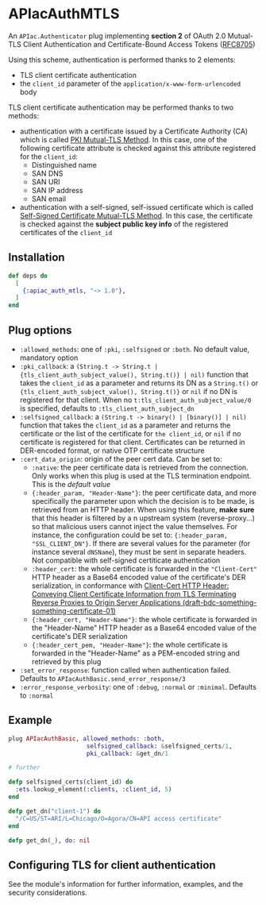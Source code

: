 # APIacAuthMTLS

An `APIac.Authenticator` plug implementing **section 2** of
OAuth 2.0 Mutual-TLS Client Authentication and Certificate-Bound Access Tokens
([RFC8705](https://tools.ietf.org/html/rfc8705))

Using this scheme, authentication is performed thanks to 2 elements:
- TLS client certificate authentication
- the `client_id` parameter of the `application/x-www-form-urlencoded` body

TLS client certificate authentication may be performed thanks to two methods:
- authentication with a certificate issued by a Certificate Authority (CA) which is called
[PKI Mutual-TLS Method](https://tools.ietf.org/html/rfc8705#section-2.1).
In this case, one of the following certificate attribute is checked against
this attribute registered for the `client_id`:
  - Distinguished name
  - SAN DNS
  - SAN URI
  - SAN IP address
  - SAN email
- authentication with a self-signed, self-issued certificate which is called
[Self-Signed Certificate Mutual-TLS Method](https://tools.ietf.org/html/rfc8705#section-2.2).
In this case, the certificate is checked against the **subject public key info**
of the registered certificates of the `client_id`

## Installation

```elixir
def deps do
  [
    {:apiac_auth_mtls, "~> 1.0"},
  ]
end
```

## Plug options

- `:allowed_methods`: one of `:pki`, `:selfsigned` or `:both`. No default value,
mandatory option
- `:pki_callback`: a
`(String.t -> String.t | {tls_client_auth_subject_value(), String.t()} | nil)`
function that takes the `client_id` as a parameter and returns its DN as a `String.t()` or
`{tls_client_auth_subject_value(), String.t()}` or `nil` if no DN is registered for
that client. When no `t:tls_client_auth_subject_value/0` is specified, defaults to
`:tls_client_auth_subject_dn`
- `:selfsigned_callback`: a `(String.t -> binary() | [binary()] | nil)`
function that takes the `client_id` as a parameter and returns the certificate
or the list of the certificate for `the client_id`, or `nil` if no certificate
is registered for that client. Certificates can be returned in DER-encoded format, or
native OTP certificate structure
- `:cert_data_origin`: origin of the peer cert data. Can be set to:
  - `:native`: the peer certificate data is retrieved from the connection. Only works when
  this plug is used at the TLS termination endpoint. This is the *default value*
  - `{:header_param, "Header-Name"}`: the peer certificate data, and more specifically the
  parameter upon which the decision is to be made, is retrieved from an HTTP header. When
  using this feature, **make sure** that this header is filtered by a n upstream system
  (reverse-proxy...) so that malicious users cannot inject the value themselves. For instance,
  the configuration could be set to: `{:header_param, "SSL_CLIENT_DN"}`. If there are several
  values for the parameter (for instance several `dNSName`), they must be sent in
  separate headers. Not compatible with self-signed certiticate authentication
  - `:header_cert`: the whole certificate is forwarded in the `"Client-Cert"` HTTP header
  as a Base64 encoded value of the certificate's DER serialization, in conformance with
  [Client-Cert HTTP Header: Conveying Client Certificate Information from TLS Terminating Reverse Proxies to Origin Server Applications (draft-bdc-something-something-certificate-01)](https://tools.ietf.org/html/draft-bdc-something-something-certificate-01)
  - `{:header_cert, "Header-Name"}`: the whole certificate is forwarded in the
  "Header-Name" HTTP header as a Base64 encoded value of the certificate's DER serialization
  - `{:header_cert_pem, "Header-Name"}`: the whole certificate is forwarded in the
  "Header-Name" as a PEM-encoded string and retrieved by this plug
- `:set_error_response`: function called when authentication failed. Defaults to
`APIacAuthBasic.send_error_response/3`
- `:error_response_verbosity`: one of `:debug`, `:normal` or `:minimal`.
Defaults to `:normal`

## Example

```elixir
plug APIacAuthBasic, allowed_methods: :both,
                      selfsigned_callback: &selfsigned_certs/1,
                      pki_callback: &get_dn/1

# further

defp selfsigned_certs(client_id) do
  :ets.lookup_element(:clients, :client_id, 5)
end

defp get_dn("client-1") do
  "/C=US/ST=ARI/L=Chicago/O=Agora/CN=API access certificate"
end

defp get_dn(_), do: nil
```

## Configuring TLS for client authentication

See the module's information for further information, examples, and the security considerations.
